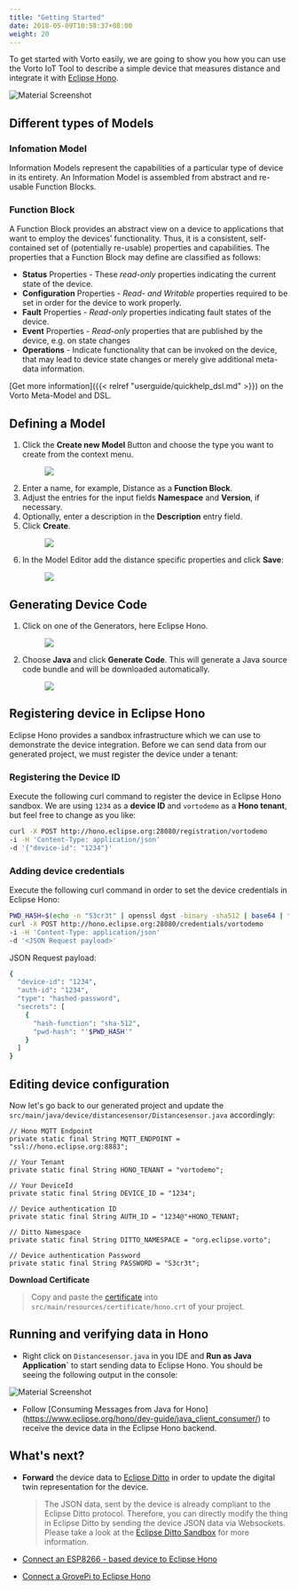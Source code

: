 ```yaml
---
title: "Getting Started"
date: 2018-05-09T10:58:37+08:00
weight: 20
---
```

To get started with Vorto easily, we are going to show you how you can use the Vorto IoT Tool to describe a simple device that measures distance and integrate it with [Eclipse Hono](https://www.eclipse.org/hono).

![Material Screenshot](/images/getting-started-ar2.png)


## Different types of Models
### Infomation Model

Information Models represent the capabilities of a particular type of device in its entirety. An Information Model is assembled from abstract and re-usable Function Blocks.

### Function Block

A Function Block provides an abstract view on a device to applications that want to employ the devices’ functionality. Thus, it is a consistent, self-contained set of (potentially re-usable) properties and capabilities.
The properties that a Function Block may define are classified as follows:

* **Status** Properties - These _read-only_ properties indicating the current state of the device. 
* **Configuration** Properties - _Read- and Writable_ properties required to be set in order for the device to work properly.
* **Fault** Properties - _Read-only_ properties indicating fault states of the device.
* **Event** Properties - _Read-only_ properties that are published by the device, e.g. on state changes
* **Operations** - Indicate functionality that can be invoked on the device, that may lead to device state changes or merely give additional meta-data information.

[Get more information]({{< relref "userguide/quickhelp_dsl.md" >}}) on the Vorto Meta-Model and DSL.

## Defining a Model

1. Click the **Create new Model** Button and choose the type you want to create from the context menu.
	<figure class="screenshot">
	<img src="/images/tutorials/getting_started/create_function_block_designer_btn.png">
	</figure> 
2. Enter a name, for example, Distance as a **Function Block**.
3. Adjust the entries for the input fields **Namespace** and **Version**, if necessary.
4. Optionally, enter a description in the **Description** entry field.
5. Click **Create**.
	<figure class="screenshot">
  	<img src="/images/tutorials/getting_started/create_function_block_designer_name.png">
	</figure>
6. In the Model Editor add the distance specific properties and click **Save**:
	<figure class="screenshot">
  	<img src="/images/tutorials/getting_started/create_function_block_editor.png">
	</figure>


## Generating Device Code
1. Click on one of the Generators, here Eclipse Hono.
	<figure class="screenshot">
  	<img src="/images/tutorials/getting_started/create_function_block_generator.png">
	</figure>
2. Choose **Java** and click **Generate Code**. This will generate a Java source code bundle and will be downloaded automatically.
	<figure class="screenshot">
  	<img src="/images/tutorials/getting_started/create_function_block_generator_hono.png">
	</figure> 

## Registering device in Eclipse Hono
Eclipse Hono provides a sandbox infrastructure which we can use to demonstrate the device integration. Before we can send data from our generated project, we must register the device under a tenant:

### Registering the Device ID

Execute the following curl command to register the device in Eclipse Hono sandbox. We are using ```1234``` as a **device ID** and ```vortodemo``` as a **Hono tenant**, but feel free to change as you like: 

```sh
curl -X POST http://hono.eclipse.org:28080/registration/vortodemo
-i -H 'Content-Type: application/json'
-d '{"device-id": "1234"}'
```

### Adding device credentials

Execute the following curl command in order to set the device credentials in Eclipse Hono:

```sh
PWD_HASH=$(echo -n "S3cr3t" | openssl dgst -binary -sha512 | base64 | tr -d '\n') 
curl -X POST http://hono.eclipse.org:28080/credentials/vortodemo
-i -H 'Content-Type: application/json'
-d '<JSON Request payload>' 
```

JSON Request payload:
```sh
{
  "device-id": "1234",
  "auth-id": "1234",
  "type": "hashed-password",
  "secrets": [
    {
      "hash-function": "sha-512",
      "pwd-hash": "'$PWD_HASH'"
    }
  ]
}
```

## Editing device configuration

Now let's go back to our generated project and update the `src/main/java/device/distancesensor/Distancesensor.java` accordingly:

	// Hono MQTT Endpoint
	private static final String MQTT_ENDPOINT = "ssl://hono.eclipse.org:8883";

	// Your Tenant
	private static final String HONO_TENANT = "vortodemo";

	// Your DeviceId
	private static final String DEVICE_ID = "1234";
	
	// Device authentication ID
	private static final String AUTH_ID = "1234@"+HONO_TENANT;
	
	// Ditto Namespace
	private static final String DITTO_NAMESPACE = "org.eclipse.vorto";

	// Device authentication Password
	private static final String PASSWORD = "S3cr3t";

**Download Certificate**

> Copy and paste the [certificate](https://letsencrypt.org/certs/lets-encrypt-x3-cross-signed.pem.txt) into `src/main/resources/certificate/hono.crt` of your project.

## Running and verifying data in Hono

- Right click on `Distancesensor.java` in you IDE and **Run as Java Application`** to start sending data to Eclipse Hono. You should be seeing the following output in the console:

![Material Screenshot](/images/run_java.PNG)


- Follow [Consuming Messages from Java for Hono] (https://www.eclipse.org/hono/dev-guide/java_client_consumer/) to receive the device data in the Eclipse Hono backend.

## What's next? 

- **Forward** the device data to [Eclipse Ditto](http://ditto.eclipse.org) in order to update the digital twin representation for the device. 

	> The JSON data, sent by the device is already compliant to the Eclipse Ditto protocol. Therefore, you can directly modify the thing in Eclipse Ditto by sending the device JSON data via Websockets. Please take a look at the [Eclipse Ditto Sandbox](https://ditto.eclipse.org) for more information. 
	
- [Connect an ESP8266 - based device to Eclipse Hono](../tutorials/arduino.md)
- [Connect a GrovePi to Eclipse Hono](../tutorials/grovepi.md)
